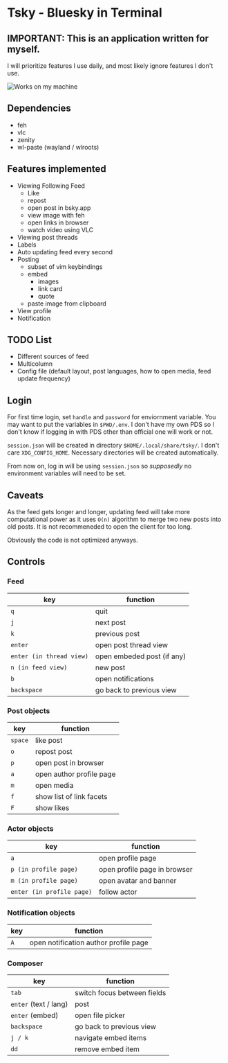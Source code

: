 # Tsky - Bluesky in Terminal

## IMPORTANT: This is an application written for myself.

I will prioritize features I use daily, and most likely ignore features I
don't use.

![Works on my machine](https://blog.codinghorror.com/content/images/uploads/2007/03/6a0120a85dcdae970b0128776ff992970c-pi.png)

## Dependencies

- feh
- vlc
- zenity
- wl-paste (wayland / wlroots)

## Features implemented

- Viewing Following Feed
    - Like
    - repost
    - open post in bsky.app
    - view image with feh
    - open links in browser
    - watch video using VLC
- Viewing post threads
- Labels
- Auto updating feed every second
- Posting
    - subset of vim keybindings
    - embed
        - images
        - link card
        - quote
    - paste image from clipboard
- View profile
- Notification

## TODO List

- Different sources of feed
- Multicolumn
- Config file (default layout, post languages, how to open media, feed update frequency)

## Login

For first time login, set `handle` and `password` for enviornment variable. You
may want to put the variables in `$PWD/.env`. I don't have my own PDS so I
don't know if logging in with PDS other than official one will work or not.

`session.json` will be created in directory `$HOME/.local/share/tsky/`. I don't
care `XDG_CONFIG_HOME`. Necessary directories will be created automatically.

From now on, log in will be using `session.json` so _supposedly_ no environment
variables will need to be set.

## Caveats

As the feed gets longer and longer, updating feed will take more computational
power as it uses `O(n)` algorithm to merge two new posts into old posts. It is
not recommeneded to open the client for too long.

Obviously the code is not optimized anyways.

## Controls

### Feed

| key | function |
| - | - |
| `q` | quit |
| `j` | next post |
| `k` | previous post |
| `enter` | open post thread view |
| `enter (in thread view)` | open embeded post (if any) |
| `n (in feed view)` | new post |
| `b` | open notifications |
| `backspace` | go back to previous view |

### Post objects

| key | function |
| - | - |
| `space` | like post |
| `o` | repost post |
| `p` | open post in browser |
| `a` | open author profile page |
| `m` | open media |
| `f` | show list of link facets |
| `F` | show likes |

### Actor objects

| key | function |
| - | - |
| `a` | open profile page |
| `p (in profile page)` | open profile page in browser |
| `m (in profile page)` | open avatar and banner |
| `enter (in profile page)` | follow actor |

### Notification objects

| key | function |
| - | - |
| `A` | open notification author profile page |

### Composer

| key | function |
| - | - |
| `tab` | switch focus between fields |
| `enter` (text / lang) | post |
| `enter` (embed) | open file picker |
| `backspace` | go back to previous view |
| `j / k` | navigate embed items |
| `dd` | remove embed item |
